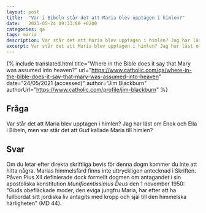 ```yaml
---
layout: post
title:  "Var i Bibeln står det att Maria blev upptagen i himlen?"
date:   2021-05-24 09:33:00 +0200
categories: qa
tags: maria
description: Var står det att Maria blev upptagen i himlen? Jag har läst om Enok och Elia i Bibeln, men var står det att Gud kallade Maria till himlen? 
excerpt: Var står det att Maria blev upptagen i himlen? Jag har läst om Enok och Elia i Bibeln, men var står det att Gud kallade Maria till himlen? 
---
```



{% include translated.html 
    title="Where in the Bible does it say that Mary was assumed into heaven?"
    url="https://www.catholic.com/qa/where-in-the-bible-does-it-say-that-mary-was-assumed-into-heaven"
     date="24/05/2021 (accessed)" 
    author="Jim Blackburn"
    authorUrl="https://www.catholic.com/profile/jim-blackburn"
%}

## Fråga

Var står det att Maria blev upptagen i himlen? Jag har läst om Enok och Elia i Bibeln, men var står det att Gud kallade Maria till himlen? 

## Svar

Om du letar efter direkta skriftliga bevis för denna dogm kommer du inte att hitta några. Marias himmelsfärd finns inte uttryckligen antecknad i Skriften. Påven Pius XII definierade dock formellt dogmen om antagandet i sin apostoliska konstitution *Munificentissimus Deus* den 1 november 1950: "Guds obefläckade moder, den eviga jungfru Maria, har efter att ha fullbordat sitt jordiska liv antagits med kropp och själ till den himmelska härligheten" (MD 44).